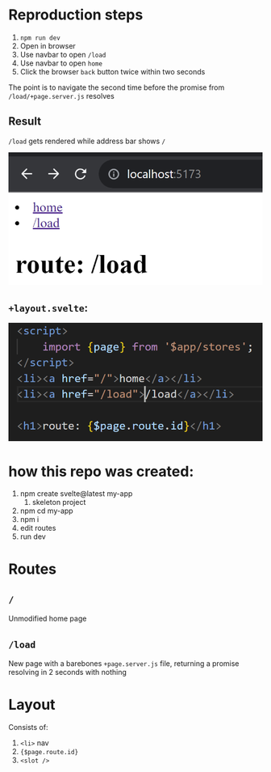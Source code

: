 # Reproduction steps

1. `npm run dev`
2. Open in browser
3. Use navbar to open `/load`
4. Use navbar to open `home`
5. Click the browser `back` button twice within two seconds
    
The point is to navigate the second time before the promise from `/load/+page.server.js` resolves

## Result
`/load` gets rendered while address bar shows `/` 

![Alt text](image.png)

## `+layout.svelte`:
![Alt text](image-1.png)

# how this repo was created:

1. npm create svelte@latest my-app
   1. skeleton project
2. npm cd my-app
3. npm i
4. edit routes
5. run dev

# Routes

## `/`

Unmodified home page

## `/load`

New page with a barebones `+page.server.js` file, returning a promise resolving in 2 seconds with nothing

# Layout

Consists of: 
1. `<li>` nav
2. `{$page.route.id}`
3. `<slot />`

